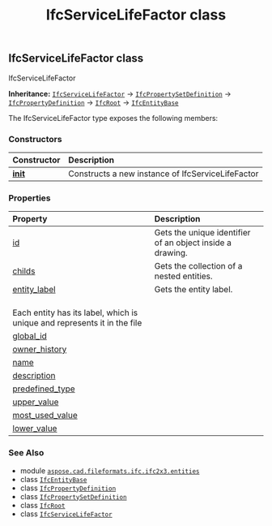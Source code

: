 ﻿---
title: IfcServiceLifeFactor class
second_title: Aspose.CAD for Python via .NET API References
description: 
type: docs
weight: 5090
url: /python-net/aspose.cad.fileformats.ifc.ifc2x3.entities/ifcservicelifefactor/
is_root: false
---

## IfcServiceLifeFactor class

IfcServiceLifeFactor



**Inheritance:** [`IfcServiceLifeFactor`](/cad/python-net/aspose.cad.fileformats.ifc.ifc2x3.entities/ifcservicelifefactor) → 
[`IfcPropertySetDefinition`](/cad/python-net/aspose.cad.fileformats.ifc.ifc2x3.entities/ifcpropertysetdefinition) → 
[`IfcPropertyDefinition`](/cad/python-net/aspose.cad.fileformats.ifc.ifc2x3.entities/ifcpropertydefinition) → 
[`IfcRoot`](/cad/python-net/aspose.cad.fileformats.ifc.ifc2x3.entities/ifcroot) → 
[`IfcEntityBase`](/cad/python-net/aspose.cad.fileformats.ifc/ifcentitybase)



The IfcServiceLifeFactor type exposes the following members:

### Constructors
| Constructor | Description |
| :- | :- |
| [__init__](/cad/python-net/aspose.cad.fileformats.ifc.ifc2x3.entities/ifcservicelifefactor/__init__/#) | Constructs a new instance of IfcServiceLifeFactor |


### Properties
| Property | Description |
| :- | :- |
| [id](/cad/python-net/aspose.cad.fileformats.ifc.ifc2x3.entities/ifcservicelifefactor/id) | Gets the unique identifier of an object inside a drawing. |
| [childs](/cad/python-net/aspose.cad.fileformats.ifc.ifc2x3.entities/ifcservicelifefactor/childs) | Gets the collection of a nested entities. |
| [entity_label](/cad/python-net/aspose.cad.fileformats.ifc.ifc2x3.entities/ifcservicelifefactor/entity_label) | Gets the entity label.<br/>Each entity has its label, which is unique and represents it in the file |
| [global_id](/cad/python-net/aspose.cad.fileformats.ifc.ifc2x3.entities/ifcservicelifefactor/global_id) |  |
| [owner_history](/cad/python-net/aspose.cad.fileformats.ifc.ifc2x3.entities/ifcservicelifefactor/owner_history) |  |
| [name](/cad/python-net/aspose.cad.fileformats.ifc.ifc2x3.entities/ifcservicelifefactor/name) |  |
| [description](/cad/python-net/aspose.cad.fileformats.ifc.ifc2x3.entities/ifcservicelifefactor/description) |  |
| [predefined_type](/cad/python-net/aspose.cad.fileformats.ifc.ifc2x3.entities/ifcservicelifefactor/predefined_type) |  |
| [upper_value](/cad/python-net/aspose.cad.fileformats.ifc.ifc2x3.entities/ifcservicelifefactor/upper_value) |  |
| [most_used_value](/cad/python-net/aspose.cad.fileformats.ifc.ifc2x3.entities/ifcservicelifefactor/most_used_value) |  |
| [lower_value](/cad/python-net/aspose.cad.fileformats.ifc.ifc2x3.entities/ifcservicelifefactor/lower_value) |  |



### See Also
* module [`aspose.cad.fileformats.ifc.ifc2x3.entities`](..)
* class [`IfcEntityBase`](/cad/python-net/aspose.cad.fileformats.ifc/ifcentitybase)
* class [`IfcPropertyDefinition`](/cad/python-net/aspose.cad.fileformats.ifc.ifc2x3.entities/ifcpropertydefinition)
* class [`IfcPropertySetDefinition`](/cad/python-net/aspose.cad.fileformats.ifc.ifc2x3.entities/ifcpropertysetdefinition)
* class [`IfcRoot`](/cad/python-net/aspose.cad.fileformats.ifc.ifc2x3.entities/ifcroot)
* class [`IfcServiceLifeFactor`](/cad/python-net/aspose.cad.fileformats.ifc.ifc2x3.entities/ifcservicelifefactor)
